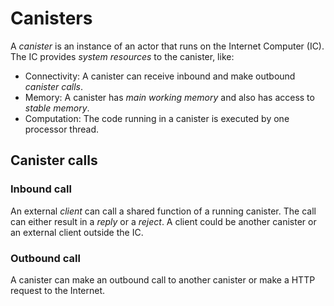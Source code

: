 # Canisters

A _canister_ is an instance of an actor that runs on the Internet Computer (IC). The IC provides _system resources_ to the canister, like:

- Connectivity: A canister can receive inbound and make outbound _canister calls_.
- Memory: A canister has _main working memory_ and also has access to _stable memory_.
- Computation: The code running in a canister is executed by one processor thread.

## Canister calls

### Inbound call

An external _client_ can call a shared function of a running canister. The call can either result in a _reply_ or a _reject_. A client could be another canister or an external client outside the IC.

### Outbound call

A canister can make an outbound call to another canister or make a HTTP request to the Internet.
